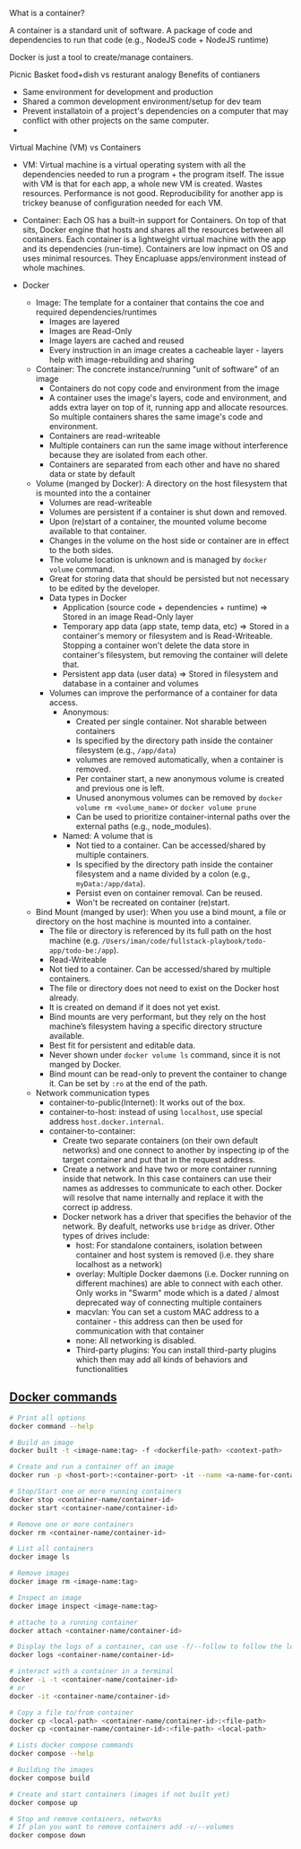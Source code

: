 What is a container?

A container is a standard unit of software. A package of code and dependencies to run that code (e.g., NodeJS code + NodeJS runtime)

Docker is just a tool to create/manage containers.

Picnic Basket food+dish vs resturant analogy
Benefits of contianers
- Same environment for development and production
- Shared a common development environment/setup for dev team
- Prevent installatoin of a project's dependencies on a computer that may conflict with other projects on the same computer.
- 

 Virtual Machine (VM) vs Containers
- VM: Virtual machine is a virtual operating system with all the dependencies needed to run a program + the program itself. The issue with VM is that for each app, a whole new VM is created. Wastes resources. Performance is not good. Reproducibility for another app is trickey beanuse of configuration needed for each VM.
- Container: Each OS has a built-in support for Containers. On top of that sits, Docker engine that hosts and shares all the resources between all containers. Each container is a lightweight virtual machine with the app and its dependencies (run-time). Containers are low inpmact on OS and uses minimal resources. They Encapluase apps/environment instead of whole machines.


- Docker  
  - Image: The template for a container that contains the coe and required dependencies/runtimes
    - Images are layered
    - Images are Read-Only
    - Image layers are cached and reused
    - Every instruction in an image creates a cacheable layer - layers help with image-rebuilding and sharing
  - Container: The concrete instance/running "unit of software" of an image
    - Containers do not copy code and environment from the image
    - A container uses the image's layers, code and environment, and adds extra layer on top of it, running app and allocate resources. So multiple containers shares the same image's code and environment.
    - Containers are read-writeable
    - Multiple containers can run the same image without interference because they are isolated from each other.
    - Containers are separated from each other and have no shared data or state by default
  - Volume (manged by Docker): A directory on the host filesystem that is mounted into the a container
    - Volumes are read-writeable
    - Volumes are persistent if a container is shut down and removed.
    - Upon (re)start of a container, the mounted volume become available to that container.
    - Changes in the volume on the host side or container are in effect to the both sides.
    - The volume location is unknown and is managed by `docker volume` command.
    - Great for storing data that should be persisted but not necessary to be edited by the developer.
    - Data types in Docker
      - Application (source code + dependencies + runtime) => Stored in an image Read-Only layer
      - Temporary app data (app state, temp data, etc) => Stored in a container's memory or filesystem and is Read-Writeable. Stopping a container won't delete the data store in container's filesystem, but removing the container will delete that.
      - Persistent app data (user data) => Stored in filesystem and database in a container and volumes
    - Volumes can improve the performance of a container for data access.
      - Anonymous:
        - Created per single container. Not sharable between containers
        - Is specified by the directory path inside the container filesystem (e.g., `/app/data`)
        - volumes are removed automatically, when a container is removed.
        - Per container start, a new anonymous volume is created and previous one is left.
        - Unused anonymous volumes can be removed by `docker volume rm <volume_name>` or `docker volume prune`
        - Can be used to prioritize container-internal paths over the external paths (e.g., node_modules).
      - Named: A volume that is
        - Not tied to a container. Can be accessed/shared by multiple containers.
        - Is specified by the directory path inside the container filesystem and a name divided by a colon (e.g., `myData:/app/data`).
        - Persist even on container removal. Can be reused.
        - Won't be recreated on container (re)start.
  - Bind Mount (manged by user): When you use a bind mount, a file or directory on the host machine is mounted into a container.
    - The file or directory is referenced by its full path on the host machine (e.g. `/Users/iman/code/fullstack-playbook/todo-app/todo-be:/app`).
    - Read-Writeable
    - Not tied to a container. Can be accessed/shared by multiple containers.
    - The file or directory does not need to exist on the Docker host already.
    - It is created on demand if it does not yet exist.
    - Bind mounts are very performant, but they rely on the host machine’s filesystem having a specific directory structure available.
    - Best fit for persistent and editable data.
    - Never shown under `docker volume ls` command, since it is not manged by Docker.
    - Bind mount can be read-only to prevent the container to change it. Can be set by `:ro` at the end of the path.
  - Network communication types
    - container-to-public(Internet): It works out of the box.
    - container-to-host: instead of using `localhost`, use special address `host.docker.internal`.
    - container-to-container:
      - Create two separate containers (on their own default networks) and one connect to another by inspecting ip of the target container and put that in the request address.
      - Create a network and have two or more container running inside that network. In this case containers can use their names as addresses to communicate to each other. Docker will resolve that name internally and replace it with the correct ip address.
      - Docker network has a driver that specifies the behavior of the network. By deafult, networks use `bridge` as driver. Other types of drives include:
        - host: For standalone containers, isolation between container and host system is removed (i.e. they share localhost as a network)
        - overlay: Multiple Docker daemons (i.e. Docker running on different machines) are able to connect with each other. Only works in "Swarm" mode which is a dated / almost deprecated way of connecting multiple containers
        - macvlan: You can set a custom MAC address to a container - this address can then be used for communication with that container
        - none: All networking is disabled.
        - Third-party plugins: You can install third-party plugins which then may add all kinds of behaviors and functionalities






## [Docker commands](https://docs.docker.com/engine/reference/run/)

```bash
# Print all options
docker command --help

# Build an image
docker built -t <image-name:tag> -f <dockerfile-path> <context-path>

# Create and run a container off an image
docker run -p <host-port>:<container-port> -it --name <a-name-for-container> <image-name:tag>

# Stop/Start one or more running containers
docker stop <container-name/container-id>
docker start <container-name/container-id>

# Remove one or more containers
docker rm <container-name/container-id>
```

```bash
# List all containers
docker image ls

# Remove images
docker image rm <image-name:tag>

# Inspect an image
docker image inspect <image-name:tag>

```

```bash
# attache to a running container
docker attach <container-name/container-id>

# Display the logs of a container, can use -f/--follow to follow the logs
docker logs <container-name/container-id>

# interact with a container in a terminal
docker -i -t <container-name/container-id>
# or
docker -it <container-name/container-id>

# Copy a file to/from container
docker cp <local-path> <container-name/container-id>:<file-path>
docker cp <container-name/container-id>:<file-path> <local-path>

```

```bash
# Lists docker compose commands
docker compose --help 

# Building the images 
docker compose build

# Create and start containers (images if not built yet)
docker compose up

# Stop and remove containers, networks
# If plan you want to remove containers add -v/--volumes
docker compose down
```
